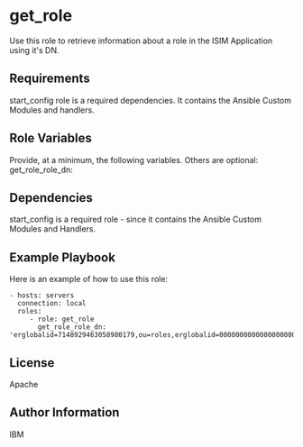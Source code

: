 get_role
=========

Use this role to retrieve information about a role in the ISIM Application using it's DN.

Requirements
------------

start_config role is a required dependencies. It contains the Ansible Custom Modules and handlers.

Role Variables
--------------

Provide, at a minimum, the following variables. Others are optional:
get_role_role_dn:

Dependencies
------------

start_config is a required role - since it contains the Ansible Custom Modules and Handlers.

Example Playbook
----------------

Here is an example of how to use this role:

    - hosts: servers
      connection: local
      roles:
         - role: get_role
           get_role_role_dn: 'erglobalid=7148929463058980179,ou=roles,erglobalid=00000000000000000000,ou=demo,dc=com'

License
-------

Apache

Author Information
------------------

IBM
